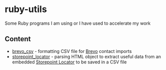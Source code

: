 # ruby-utils
Some Ruby programs I am using or I have used to accelerate my work

## Content
* [brevo_csv](./brevo_csv) - formatting CSV file for [Brevo](https://www.brevo.com/) contact imports
* [storepoint_locator](./storepoint_locator) - parsing HTML object to extract useful data from an embedded [Storepoint Locator](https://storepoint.co/) to be saved in a CSV file

